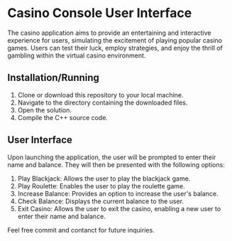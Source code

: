 <!DOCTYPE html>
<html>
<head>
</head>
<body>
  <h1>Casino Console User Interface</h1>
  <p>
  The casino application aims to provide an entertaining and interactive experience for users, simulating the excitement of playing popular casino games. Users can test their luck, employ strategies, and enjoy the     
  thrill of gambling within the virtual casino environment.</p>
  <h2>Installation/Running</h2>
  <ol>
    <li>Clone or download this repository to your local machine.</li>
    <li>Navigate to the directory containing the downloaded files.</li>
    <li>Open the solution.</li>
    <li>Compile the C++ source code.</li>
  </ol>
  
  <h2>User Interface</h2>
  <p>Upon launching the application, the user will be prompted to enter their name and balance. They will then be presented with the following options:</p>
  <ol>
    <li>Play Blackjack: Allows the user to play the blackjack game.</li>
    <li>Play Roulette: Enables the user to play the roulette game.</li>
    <li>Increase Balance: Provides an option to increase the user's balance.</li>
    <li>Check Balance: Displays the current balance to the user.</li>
    <li>Exit Casino: Allows the user to exit the casino, enabling a new user to enter their name and balance.</li>
  </ol>

  <p>Feel free commit and contanct for future inquiries.</p>
</body>
</html>
